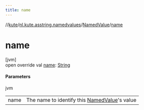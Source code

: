```yaml
---
title: name
---
```

//[kute](../../../index.html)/[nl.kute.asstring.namedvalues](../index.html)/[NamedValue](index.html)/[name](name.html)



# name



[jvm]\
open override val [name](name.html): [String](https://kotlinlang.org/api/latest/jvm/stdlib/kotlin/-string/index.html)



#### Parameters


jvm

| | |
|---|---|
| name | The name to identify this [NamedValue](index.html)'s value |




